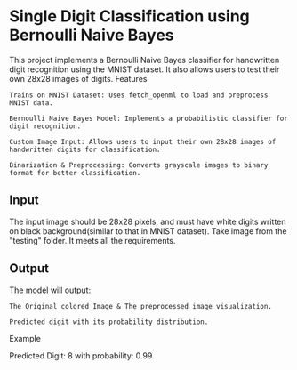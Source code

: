 # Single Digit Classification using Bernoulli Naive Bayes

This project implements a Bernoulli Naive Bayes classifier for handwritten digit recognition using the MNIST dataset. It also allows users to test their own 28x28 images of digits.
Features

    Trains on MNIST Dataset: Uses fetch_openml to load and preprocess MNIST data.

    Bernoulli Naive Bayes Model: Implements a probabilistic classifier for digit recognition.

    Custom Image Input: Allows users to input their own 28x28 images of handwritten digits for classification.

    Binarization & Preprocessing: Converts grayscale images to binary format for better classification.

## Input

The input image should be 28x28 pixels, and must have white digits written on black background(similar to that in MNIST dataset).
Take image from the "testing" folder. It meets all the requirements.

## Output

The model will output:

    The Original colored Image & The preprocessed image visualization.

    Predicted digit with its probability distribution.

Example

Predicted Digit: 8 with probability: 0.99
